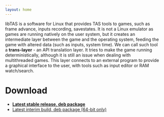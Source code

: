 ```yaml
---
layout: home
---
```


libTAS is a software for Linux that provides TAS tools to games, such as
frame advance, inputs recording, savestates. It is not a Linux emulator as
games are running natively on the user system, but it creates an intermediate
layer between the game and the operating system, feeding the game with
altered data (such as inputs, system time). We can call such tool a
**trans-layer** - an API translation layer. It tries to make the game running
deterministically, although it is still an issue when dealing with
multithreaded games. This layer connects to an external program to provide
a graphical interface to the user, with tools such as input editor or RAM
watch/search.

# Download

* **[Latest stable release, deb package](https://github.com/clementgallet/libTAS/releases)**
* [Latest interim build, deb package (64-bit only)](https://ci.appveyor.com/project/clementgallet/libtas/build/artifacts)



 
